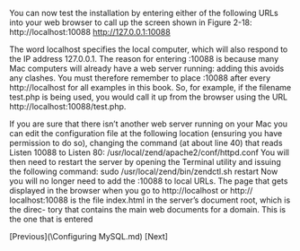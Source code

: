 You can now test the installation by entering either of the following URLs into your
web browser to call up the screen shown in Figure 2-18:
 http://localhost:10088
 http://127.0.0.1:10088

The word localhost specifies the local computer, which will also respond to the IP
address 127.0.0.1. The reason for entering :10088 is because many Mac computers will
already have a web server running: adding this avoids any clashes. You must therefore
remember to place :10088 after every http://localhost for all examples in this book. So,
for example, if the filename test.php is being used, you would call it up from the browser
using the URL http://localhost:10088/test.php.

If you are sure that there isn’t another web server running on your Mac
you can edit the configuration file at the following location (ensuring
you have permission to do so), changing the command (at about line
40) that reads Listen 10088 to Listen 80:
/usr/local/zend/apache2/conf/httpd.conf
You will then need to restart the server by opening the Terminal utility
and issuing the following command:
sudo /usr/local/zend/bin/zendctl.sh restart
Now you will no longer need to add the :10088 to local URLs.
The page that gets displayed in the browser when you go to http://localhost or http://
localhost:10088 is the file index.html in the server’s document root, which is the direc-
tory that contains the main web documents for a domain. This is the one that is entered

[Previous](\Configuring MySQL.md) [Next]
